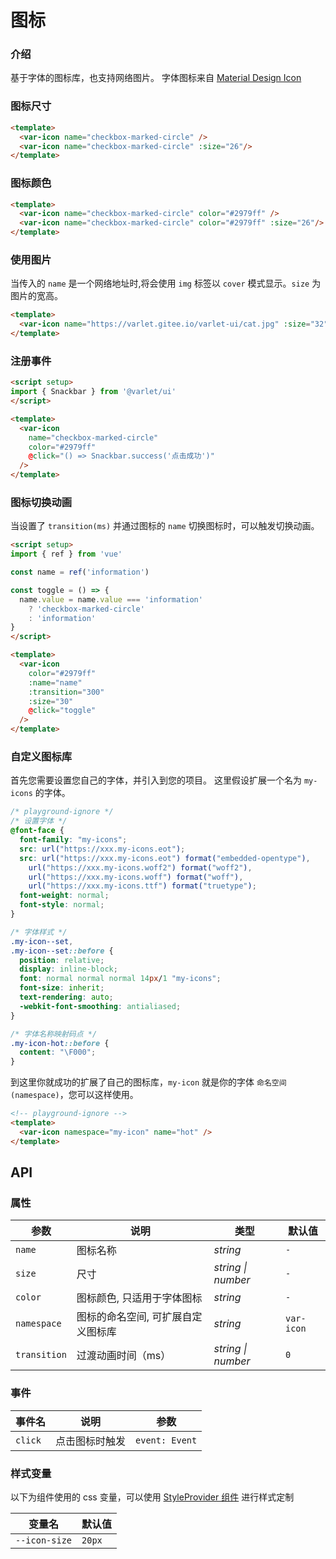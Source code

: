# 图标

### 介绍

基于字体的图标库，也支持网络图片。
字体图标来自 [Material Design Icon](https://materialdesignicons.com/)

### 图标尺寸

```html
<template>
  <var-icon name="checkbox-marked-circle" />
  <var-icon name="checkbox-marked-circle" :size="26"/>
</template>
```

### 图标颜色

```html
<template>
  <var-icon name="checkbox-marked-circle" color="#2979ff" />
  <var-icon name="checkbox-marked-circle" color="#2979ff" :size="26"/>
</template>
```

### 使用图片

当传入的 `name` 是一个网络地址时,将会使用 `img` 标签以 `cover` 模式显示。`size` 为图片的宽高。

```html
<template>
  <var-icon name="https://varlet.gitee.io/varlet-ui/cat.jpg" :size="32" />
</template>
```

### 注册事件

```html
<script setup>
import { Snackbar } from '@varlet/ui'
</script>

<template>
  <var-icon 
    name="checkbox-marked-circle"
    color="#2979ff"
    @click="() => Snackbar.success('点击成功')"
  />
</template>
```

### 图标切换动画

当设置了 `transition(ms)` 并通过图标的 `name` 切换图标时，可以触发切换动画。

```html
<script setup>
import { ref } from 'vue'

const name = ref('information')

const toggle = () => {
  name.value = name.value === 'information' 
    ? 'checkbox-marked-circle' 
    : 'information'
}
</script>

<template>
  <var-icon 
    color="#2979ff" 
    :name="name" 
    :transition="300" 
    :size="30" 
    @click="toggle"
  />
</template>
```

### 自定义图标库

首先您需要设置您自己的字体，并引入到您的项目。
这里假设扩展一个名为 `my-icons` 的字体。

```css
/* playground-ignore */
/* 设置字体 */
@font-face {
  font-family: "my-icons";
  src: url("https://xxx.my-icons.eot");
  src: url("https://xxx.my-icons.eot") format("embedded-opentype"),
    url("https://xxx.my-icons.woff2") format("woff2"),
    url("https://xxx.my-icons.woff") format("woff"),
    url("https://xxx.my-icons.ttf") format("truetype");
  font-weight: normal;
  font-style: normal;
}

/* 字体样式 */
.my-icon--set,
.my-icon--set::before {
  position: relative;
  display: inline-block;
  font: normal normal normal 14px/1 "my-icons";
  font-size: inherit;
  text-rendering: auto;
  -webkit-font-smoothing: antialiased;
}

/* 字体名称映射码点 */
.my-icon-hot::before {
  content: "\F000";
}
```

到这里你就成功的扩展了自己的图标库，`my-icon` 就是你的字体 `命名空间(namespace)`，您可以这样使用。

```html
<!-- playground-ignore -->
<template>
  <var-icon namespace="my-icon" name="hot" />
</template>
```

## API

### 属性

| 参数 | 说明 | 类型 | 默认值 |
| --- | --- | --- | --- |
| `name` | 图标名称 | _string_ | `-` |
| `size` | 尺寸 | _string \| number_ | `-` |
| `color` | 图标颜色, 只适用于字体图标 | _string_ | `-` |
| `namespace` | 图标的命名空间, 可扩展自定义图标库 |  _string_ | `var-icon` |
| `transition` | 过渡动画时间（ms） |  _string \| number_ | `0` |

### 事件

| 事件名 | 说明 | 参数 |
| --- | --- | --- |
| `click` | 点击图标时触发 | `event: Event` |

### 样式变量

以下为组件使用的 css 变量，可以使用 [StyleProvider 组件](#/zh-CN/style-provider) 进行样式定制

| 变量名 | 默认值 |
| --- | --- |
| `--icon-size` | `20px` |